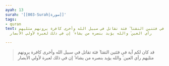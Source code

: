 ```yaml
---
ayah: 13
surah: '[[003-Surah|سورة]]'
tags:
- quran
text: قد كان لكم آية في فئتين التقتا ۖ فئة تقاتل في سبيل الله وأخرى كافرة يرونهم مثليهم
  رأي العين ۚ والله يؤيد بنصره من يشاء ۗ إن في ذلك لعبرة لأولي الأبصار

---
```

> قد كان لكم آية في فئتين التقتا ۖ فئة تقاتل في سبيل الله وأخرى كافرة يرونهم مثليهم رأي العين ۚ والله يؤيد بنصره من يشاء ۗ إن في ذلك لعبرة لأولي الأبصار
